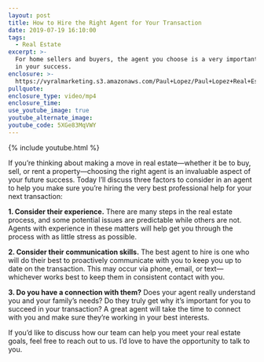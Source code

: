 ```yaml
---
layout: post
title: How to Hire the Right Agent for Your Transaction
date: 2019-07-19 16:10:00
tags:
  - Real Estate
excerpt: >-
  For home sellers and buyers, the agent you choose is a very important factor
  in your success.
enclosure: >-
  https://vyralmarketing.s3.amazonaws.com/Paul+Lopez/Paul+Lopez+Real+Estate+_+How+to+Hire+the+Right+Agent+for+Your+Transaction.mp4
pullquote:
enclosure_type: video/mp4
enclosure_time:
use_youtube_image: true
youtube_alternate_image:
youtube_code: 5XGe83MqVWY
---
```


{% include youtube.html %}

If you’re thinking about making a move in real estate—whether it be to buy, sell, or rent a property—choosing the right agent is an invaluable aspect of your future success. Today I’ll discuss three factors to consider in an agent to help you make sure you’re hiring the very best professional help for your next transaction:

**1\. Consider their experience.** There are many steps in the real estate process, and some potential issues are predictable while others are not. Agents with experience in these matters will help get you through the process with as little stress as possible.

**2\. Consider their communication skills.** The best agent to hire is one who will do their best to proactively communicate with you to keep you up to date on the transaction. This may occur via phone, email, or text—whichever works best to keep them in consistent contact with you.

**3\. Do you have a connection with them?** Does your agent really understand you and your family’s needs? Do they truly get why it’s important for you to succeed in your transaction? A great agent will take the time to connect with you and make sure they’re working in your best interests.

If you’d like to discuss how our team can help you meet your real estate goals, feel free to reach out to us. I’d love to have the opportunity to talk to you.<br>&nbsp;